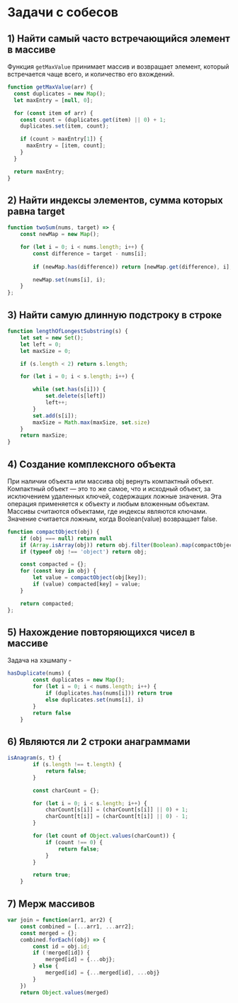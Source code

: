 # Задачи с собесов

## 1) Найти самый часто встречающийся элемент в массиве

Функция `getMaxValue` принимает массив и возвращает элемент, который встречается чаще всего, и количество его вхождений.

```javascript
function getMaxValue(arr) {
  const duplicates = new Map();
  let maxEntry = [null, 0];

  for (const item of arr) {
    const count = (duplicates.get(item) || 0) + 1;
    duplicates.set(item, count);

    if (count > maxEntry[1]) {
      maxEntry = [item, count];
    }
  }

  return maxEntry;
}
```

## 2) Найти индексы элементов, сумма которых равна target

```javascript
function twoSum(nums, target) => {
    const newMap = new Map();

    for (let i = 0; i < nums.length; i++) {
        const difference = target - nums[i];
    
        if (newMap.has(difference)) return [newMap.get(difference), i];

        newMap.set(nums[i], i);
    }
};
```

## 3) Найти самую длинную подстроку в строке

```javascript
function lengthOfLongestSubstring(s) {
    let set = new Set();
    let left = 0;
    let maxSize = 0;

    if (s.length < 2) return s.length;

    for (let i = 0; i < s.length; i++) {

        while (set.has(s[i])) {
            set.delete(s[left])
            left++;
        }
        set.add(s[i]);
        maxSize = Math.max(maxSize, set.size)
    }
    return maxSize;
}
```

## 4) Создание комплексного объекта

При наличии объекта или массива obj вернуть компактный объект.
Компактный объект — это то же самое, что и исходный объект, за исключением удаленных ключей, содержащих ложные значения. Эта операция применяется к объекту и любым вложенным объектам. Массивы считаются объектами, где индексы являются ключами. Значение считается ложным, когда Boolean(value) возвращает false.

```javascript
function compactObject(obj) {
    if (obj === null) return null
    if (Array.isArray(obj)) return obj.filter(Boolean).map(compactObject)
    if (typeof obj !== 'object') return obj;

    const compacted = {};
    for (const key in obj) {
        let value = compactObject(obj[key]);
        if (value) compacted[key] = value;
    }

    return compacted;
};
```
## 5) Нахождение повторяющихся чисел в массиве
Задача на хэшмапу - 

```javascript
hasDuplicate(nums) {
        const duplicates = new Map();
        for (let i = 0; i < nums.length; i++) {
            if (duplicates.has(nums[i])) return true
            else duplicates.set(nums[i], i)
        }
        return false
    }
```
## 6) Являются ли 2 строки анаграммами

```javascript
isAnagram(s, t) {
        if (s.length !== t.length) {
            return false;
        }

        const charCount = {};

        for (let i = 0; i < s.length; i++) {
            charCount[s[i]] = (charCount[s[i]] || 0) + 1;
            charCount[t[i]] = (charCount[t[i]] || 0) - 1;
        }

        for (let count of Object.values(charCount)) {
            if (count !== 0) {
                return false;
            }
        }

        return true;
    }
```


## 7) Мерж массивов

```javascript
var join = function(arr1, arr2) {
    const combined = [...arr1, ...arr2];
    const merged = {};
    combined.forEach((obj) => {
        const id = obj.id;
        if (!merged[id]) {
            merged[id] = {...obj};
        } else {
            merged[id] = {...merged[id], ...obj}
        }
    })
    return Object.values(merged)
```
